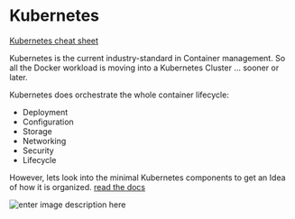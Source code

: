 

# Kubernetes
[Kubernetes cheat sheet](https://kubernetes.io/de/docs/reference/kubectl/cheatsheet/)

Kubernetes is the current industry-standard in Container management.
So all the Docker workload is moving into a Kubernetes Cluster ... sooner or later.

Kubernetes does orchestrate the whole container lifecycle:
- Deployment
- Configuration
- Storage
- Networking
- Security
- Lifecycle

However, lets look into the minimal Kubernetes components to get an Idea of how it is organized.
[read the docs](https://kubernetes.io/docs/concepts/overview/components/)

![enter image description here](https://raw.githubusercontent.com/joe-speedboat/workshop.docker/main/images/components-of-kubernetes.svg)
<!--stackedit_data:
eyJoaXN0b3J5IjpbMTk3NTU0Nzc1OV19
-->